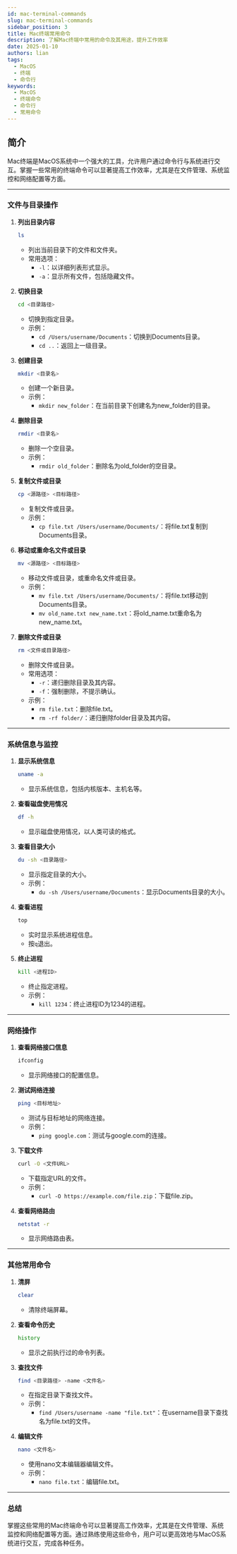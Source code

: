```yaml
---
id: mac-terminal-commands
slug: mac-terminal-commands
sidebar_position: 3
title: Mac终端常用命令
description: 了解Mac终端中常用的命令及其用途，提升工作效率
date: 2025-01-10
authors: lian
tags: 
  - MacOS
  - 终端
  - 命令行
keywords:                             
  - MacOS
  - 终端命令
  - 命令行
  - 常用命令
---
```


## 简介
Mac终端是MacOS系统中一个强大的工具，允许用户通过命令行与系统进行交互。掌握一些常用的终端命令可以显著提高工作效率，尤其是在文件管理、系统监控和网络配置等方面。

---

### 文件与目录操作
1. **列出目录内容**
   ```bash
   ls
   ```
   - 列出当前目录下的文件和文件夹。
   - 常用选项：
     - `-l`：以详细列表形式显示。
     - `-a`：显示所有文件，包括隐藏文件。

2. **切换目录**
   ```bash
   cd <目录路径>
   ```
   - 切换到指定目录。
   - 示例：
     - `cd /Users/username/Documents`：切换到Documents目录。
     - `cd ..`：返回上一级目录。

3. **创建目录**
   ```bash
   mkdir <目录名>
   ```
   - 创建一个新目录。
   - 示例：
     - `mkdir new_folder`：在当前目录下创建名为new_folder的目录。

4. **删除目录**
   ```bash
   rmdir <目录名>
   ```
   - 删除一个空目录。
   - 示例：
     - `rmdir old_folder`：删除名为old_folder的空目录。

5. **复制文件或目录**
   ```bash
   cp <源路径> <目标路径>
   ```
   - 复制文件或目录。
   - 示例：
     - `cp file.txt /Users/username/Documents/`：将file.txt复制到Documents目录。

6. **移动或重命名文件或目录**
   ```bash
   mv <源路径> <目标路径>
   ```
   - 移动文件或目录，或重命名文件或目录。
   - 示例：
     - `mv file.txt /Users/username/Documents/`：将file.txt移动到Documents目录。
     - `mv old_name.txt new_name.txt`：将old_name.txt重命名为new_name.txt。

7. **删除文件或目录**
   ```bash
   rm <文件或目录路径>
   ```
   - 删除文件或目录。
   - 常用选项：
     - `-r`：递归删除目录及其内容。
     - `-f`：强制删除，不提示确认。
   - 示例：
     - `rm file.txt`：删除file.txt。
     - `rm -rf folder/`：递归删除folder目录及其内容。

---

### 系统信息与监控
1. **显示系统信息**
   ```bash
   uname -a
   ```
   - 显示系统信息，包括内核版本、主机名等。

2. **查看磁盘使用情况**
   ```bash
   df -h
   ```
   - 显示磁盘使用情况，以人类可读的格式。

3. **查看目录大小**
   ```bash
   du -sh <目录路径>
   ```
   - 显示指定目录的大小。
   - 示例：
     - `du -sh /Users/username/Documents`：显示Documents目录的大小。

4. **查看进程**
   ```bash
   top
   ```
   - 实时显示系统进程信息。
   - 按`q`退出。

5. **终止进程**
   ```bash
   kill <进程ID>
   ```
   - 终止指定进程。
   - 示例：
     - `kill 1234`：终止进程ID为1234的进程。

---

### 网络操作
1. **查看网络接口信息**
   ```bash
   ifconfig
   ```
   - 显示网络接口的配置信息。

2. **测试网络连接**
   ```bash
   ping <目标地址>
   ```
   - 测试与目标地址的网络连接。
   - 示例：
     - `ping google.com`：测试与google.com的连接。

3. **下载文件**
   ```bash
   curl -O <文件URL>
   ```
   - 下载指定URL的文件。
   - 示例：
     - `curl -O https://example.com/file.zip`：下载file.zip。

4. **查看网络路由**
   ```bash
   netstat -r
   ```
   - 显示网络路由表。

---

### 其他常用命令
1. **清屏**
   ```bash
   clear
   ```
   - 清除终端屏幕。

2. **查看命令历史**
   ```bash
   history
   ```
   - 显示之前执行过的命令列表。

3. **查找文件**
   ```bash
   find <目录路径> -name <文件名>
   ```
   - 在指定目录下查找文件。
   - 示例：
     - `find /Users/username -name "file.txt"`：在username目录下查找名为file.txt的文件。

4. **编辑文件**
   ```bash
   nano <文件名>
   ```
   - 使用nano文本编辑器编辑文件。
   - 示例：
     - `nano file.txt`：编辑file.txt。

---

### 总结
掌握这些常用的Mac终端命令可以显著提高工作效率，尤其是在文件管理、系统监控和网络配置等方面。通过熟练使用这些命令，用户可以更高效地与MacOS系统进行交互，完成各种任务。
